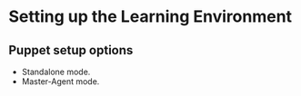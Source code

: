 # Setting up the Learning Environment

## Puppet setup options

- Standalone mode.
- Master-Agent mode.
